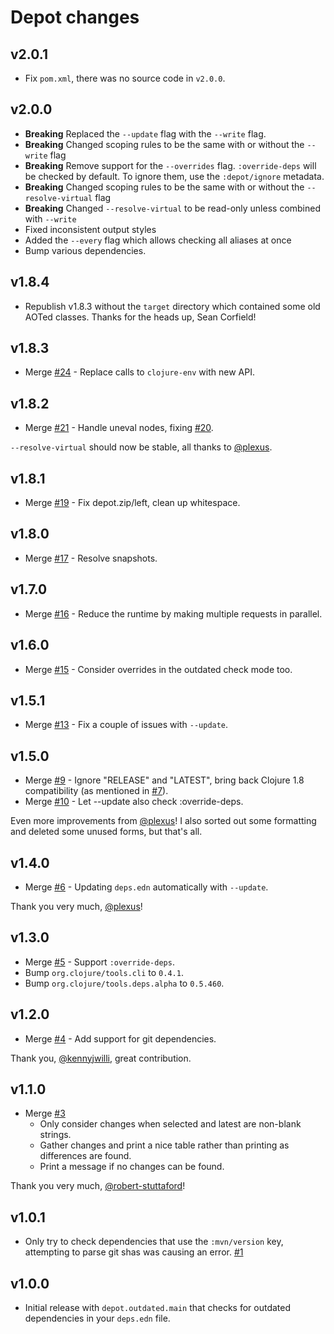 # Depot changes

## v2.0.1

 * Fix `pom.xml`, there was no source code in `v2.0.0`.

## v2.0.0

 * **Breaking** Replaced the `--update` flag with the `--write` flag.
 * **Breaking** Changed scoping rules to be the same with or without the `--write` flag
 * **Breaking** Remove support for the `--overrides` flag. `:override-deps` will be checked by default.
   To ignore them, use the `:depot/ignore` metadata.
 * **Breaking** Changed scoping rules to be the same with or without the `--resolve-virtual` flag
 * **Breaking** Changed `--resolve-virtual` to be read-only unless combined with `--write`
 * Fixed inconsistent output styles
 * Added the `--every` flag which allows checking all aliases at once
 * Bump various dependencies.

## v1.8.4

 * Republish v1.8.3 without the `target` directory which contained some old AOTed classes. Thanks for the heads up, Sean Corfield!

## v1.8.3

 * Merge [#24](https://github.com/Olical/depot/pull/24) - Replace calls to `clojure-env` with new API.

## v1.8.2

 * Merge [#21](https://github.com/Olical/depot/pull/21) - Handle uneval nodes, fixing [#20](https://github.com/Olical/depot/issues/20).

`--resolve-virtual` should now be stable, all thanks to [@plexus](https://github.com/plexus).

## v1.8.1

 * Merge [#19](https://github.com/Olical/depot/pull/19) - Fix depot.zip/left, clean up whitespace.

## v1.8.0

 * Merge [#17](https://github.com/Olical/depot/pull/17) - Resolve snapshots.

## v1.7.0

 * Merge [#16](https://github.com/Olical/depot/pull/16) - Reduce the runtime by making multiple requests in parallel.

## v1.6.0

 * Merge [#15](https://github.com/Olical/depot/pull/15) - Consider overrides in the outdated check mode too.

## v1.5.1

 * Merge [#13](https://github.com/Olical/depot/pull/13) - Fix a couple of issues with `--update`.

## v1.5.0

 * Merge [#9](https://github.com/Olical/depot/pull/9) - Ignore "RELEASE" and "LATEST", bring back Clojure 1.8 compatibility (as mentioned in [#7](https://github.com/Olical/depot/issues/7)).
 * Merge [#10](https://github.com/Olical/depot/pull/10) - Let --update also check :override-deps.

Even more improvements from [@plexus](https://github.com/plexus)! I also sorted out some formatting and deleted some unused forms, but that's all.

## v1.4.0

 * Merge [#6](https://github.com/Olical/depot/pull/6) - Updating `deps.edn` automatically with `--update`.

Thank you very much, [@plexus](https://github.com/plexus)!

## v1.3.0

 * Merge [#5](https://github.com/Olical/depot/pull/5) - Support `:override-deps`.
 * Bump `org.clojure/tools.cli` to `0.4.1`.
 * Bump `org.clojure/tools.deps.alpha` to `0.5.460`.

## v1.2.0

 * Merge [#4](https://github.com/Olical/depot/pull/4) - Add support for git dependencies.

Thank you, [@kennyjwilli](https://github.com/kennyjwilli), great contribution.

## v1.1.0

 * Merge [#3](https://github.com/Olical/depot/pull/3)
   * Only consider changes when selected and latest are non-blank strings.
   * Gather changes and print a nice table rather than printing as differences are found.
   * Print a message if no changes can be found.

Thank you very much, [@robert-stuttaford](https://github.com/robert-stuttaford)!

## v1.0.1

 * Only try to check dependencies that use the `:mvn/version` key, attempting to parse git shas was causing an error. [#1](https://github.com/Olical/depot/issues/1)

## v1.0.0

 * Initial release with `depot.outdated.main` that checks for outdated dependencies in your `deps.edn` file.
